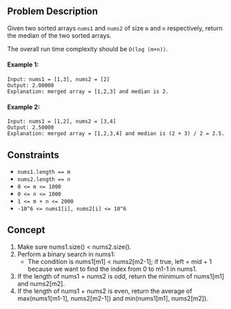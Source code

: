 ## Problem Description

Given two sorted arrays `nums1` and `nums2` of size `m` and `n` respectively, return the median of the two sorted arrays.

The overall run time complexity should be `O(log (m+n))`.

#### Example 1:
```plaintext
Input: nums1 = [1,3], nums2 = [2]
Output: 2.00000
Explanation: merged array = [1,2,3] and median is 2.
```
#### Example 2:
```plaintext
Input: nums1 = [1,2], nums2 = [3,4]
Output: 2.50000
Explanation: merged array = [1,2,3,4] and median is (2 + 3) / 2 = 2.5.
```
## Constraints
- `nums1.length == m`
- `nums2.length == n`
- `0 <= m <= 1000`
- `0 <= n <= 1000`
- `1 <= m + n <= 2000`
- `-10^6 <= nums1[i], nums2[i] <= 10^6`

## Concept
1. Make sure nums1.size() < nums2.size().
2. Perform a binary search in nums1:
    - The condition is nums1[m1] < nums2[m2-1]; if true, left = mid + 1 because we want to find the index from 0 to m1-1 in nums1.
3. If the length of nums1 + nums2 is odd, return the minimum of nums1[m1] and nums2[m2].
4. If the length of nums1 + nums2 is even, return the average of max(nums1[m1-1], nums2[m2-1]) and min(nums1[m1], nums2[m2]).
